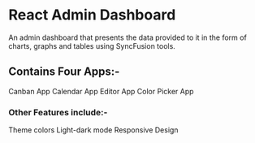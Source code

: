 # React Admin Dashboard

An admin dashboard that presents the data provided to it in the form of charts, graphs and tables using SyncFusion tools.

## Contains Four Apps:-

Canban App
Calendar App
Editor App
Color Picker App

### Other Features include:-

Theme colors
Light-dark mode
Responsive Design
